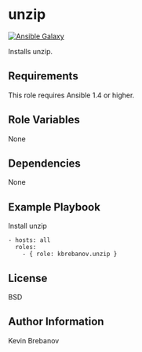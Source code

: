 unzip
=====

[![Ansible Galaxy](https://img.shields.io/badge/galaxy-kbrebanov.unzip-660198.svg)](https://galaxy.ansible.com/list#/roles/3295)

Installs unzip.

Requirements
------------

This role requires Ansible 1.4 or higher.

Role Variables
--------------

None

Dependencies
------------

None

Example Playbook
----------------

Install unzip
```
- hosts: all
  roles:
    - { role: kbrebanov.unzip }
```

License
-------

BSD

Author Information
------------------

Kevin Brebanov
